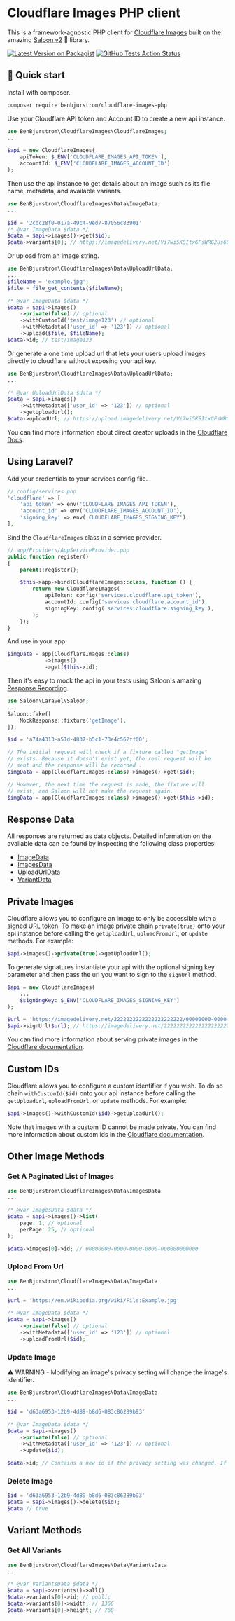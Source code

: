# Cloudflare Images PHP client
This is a framework-agnostic PHP client for [Cloudflare Images](https://developers.cloudflare.com/images/cloudflare-images/) built on the amazing [Saloon v2](https://docs.saloon.dev/) 🤠 library.

[![Latest Version on Packagist](https://img.shields.io/packagist/v/benbjurstrom/cloudflare-images-php.svg?style=flat-square)](https://packagist.org/packages/benbjurstrom/cloudflare-images-php)
[![GitHub Tests Action Status](https://img.shields.io/github/actions/workflow/status/benbjurstrom/cloudflare-images-php/tests.yml?branch=main&label=tests&style=flat-square)](https://github.com/benbjurstrom/cloudflare-images-php/actions?query=workflow%3tests+branch%3Amain)

## 🚀 Quick start

Install with composer.

```bash
composer require benbjurstrom/cloudflare-images-php
```

Use your Cloudflare API token and Account ID to create a new api instance.
```php
use BenBjurstrom\CloudflareImages\CloudflareImages;
...

$api = new CloudflareImages(
    apiToken: $_ENV['CLOUDFLARE_IMAGES_API_TOKEN'],
    accountId: $_ENV['CLOUDFLARE_IMAGES_ACCOUNT_ID']
);
```
Then use the api instance to get details about an image such as its file name, metadata, and available variants.
```php
use BenBjurstrom\CloudflareImages\Data\ImageData;
...

$id = '2cdc28f0-017a-49c4-9ed7-87056c83901'
/* @var ImageData $data */
$data = $api->images()->get($id);
$data->variants[0]; // https://imagedelivery.net/Vi7wi5KSItxGFsWRG2Us6Q/2cdc28f0-017a-49c4-9ed7-87056c83901/public
```

Or upload from an image string.
```php
use BenBjurstrom\CloudflareImages\Data\UploadUrlData;
...
$fileName = 'example.jpg';
$file = file_get_contents($fileName);

/* @var ImageData $data */
$data = $api->images()
    ->private(false) // optional
    ->withCustomId('test/image123') // optional
    ->withMetadata(['user_id' => '123']) // optional
    ->upload($file, $fileName);
$data->id; // test/image123
```

Or generate a one time upload url that lets your users upload images directly to cloudflare without exposing your api key.
```php
use BenBjurstrom\CloudflareImages\Data\UploadUrlData;
...

/* @var UploadUrlData $data */
$data = $api->images()
    ->withMetadata(['user_id' => '123']) // optional
    ->getUploadUrl();
$data->uploadUrl; // https://upload.imagedelivery.net/Vi7wi5KSItxGFsWRG2Us6Q/d63a6953-12b9-4d89-b8d6-083c86289b93
```

You can find more information about direct creator uploads in the [Cloudflare Docs](https://developers.cloudflare.com/images/cloudflare-images/upload-images/direct-creator-upload/).

## Using Laravel?
Add your credentials to your services config file.
```php
// config/services.php
'cloudflare' => [
    'api_token' => env('CLOUDFLARE_IMAGES_API_TOKEN'),
    'account_id' => env('CLOUDFLARE_IMAGES_ACCOUNT_ID'),
    'signing_key' => env('CLOUDFLARE_IMAGES_SIGNING_KEY'),
],
```
Bind the `CloudflareImages` class in a service provider.
```php
// app/Providers/AppServiceProvider.php
public function register()
{
    parent::register();

    $this->app->bind(CloudflareImages::class, function () {
        return new CloudflareImages(
            apiToken: config('services.cloudflare.api_token'),
            accountId: config('services.cloudflare.account_id'),
            signingKey: config('services.cloudflare.signing_key'),
        );
    });
}
````
And use in your app
```php
$imgData = app(CloudflareImages::class)
            ->images()
            ->get($this->id);
```

Then it's easy to mock the api in your tests using Saloon's amazing [Response Recording](https://docs.saloon.dev/testing/recording-requests#fixture-path).
```php
use Saloon\Laravel\Saloon;
...
Saloon::fake([
    MockResponse::fixture('getImage'),
]);

$id = 'a74a4313-a51d-4837-b5c1-73e4c562ff00';

// The initial request will check if a fixture called "getImage" 
// exists. Because it doesn't exist yet, the real request will be
// sent and the response will be recorded .
$imgData = app(CloudflareImages::class)->images()->get($id);

// However, the next time the request is made, the fixture will 
// exist, and Saloon will not make the request again.
$imgData = app(CloudflareImages::class)->images()->get($this->id);
```

## Response Data
All responses are returned as data objects. Detailed information on the available data can be found by inspecting the following class properties:

* [ImageData](https://github.com/benbjurstrom/cloudflare-images-php/blob/main/src/Data/ImageData.php)
* [ImagesData](https://github.com/benbjurstrom/cloudflare-images-php/blob/main/src/Data/ImagesData.php)
* [UploadUrlData](https://github.com/benbjurstrom/cloudflare-images-php/blob/main/src/Data/UploadUrlData.php)
* [VariantData](https://github.com/benbjurstrom/cloudflare-images-php/blob/main/src/Data/VariantData.php)

## Private Images
Cloudflare allows you to configure an image to only be accessible with a signed URL token. To make an image private chain `private(true)` onto your api instance before calling the `getUploadUrl`, `uploadFromUrl`, or `update` methods. For example:

```php
$api->images()->private(true)->getUploadUrl();
```

To generate signatures instantiate your api with the optional signing key parameter and then pass the url you want to sign to the `signUrl` method.
```php
$api = new CloudflareImages(
    ...
    $signingKey: $_ENV['CLOUDFLARE_IMAGES_SIGNING_KEY']
);

$url = 'https://imagedelivery.net/2222222222222222222222/00000000-0000-0000-0000-000000000000/public';
$api->signUrl($url); // https://imagedelivery.net/2222222222222222222222/00000000-0000-0000-0000-000000000000/public?sig=8217cb17667a1f1af8ed722124d7a5da9543df9e3040a51f3de6e3023812ab3
```

You can find more information about serving private images in the [Cloudflare documentation](https://developers.cloudflare.com/images/cloudflare-images/signing-images/).

## Custom IDs
Cloudflare allows you to configure a custom identifier if you wish. To do so chain `withCustomId($id)` onto your api instance before calling the `getUploadUrl`, `uploadFromUrl`, or `update` methods. For example:

```php
$api->images()->withCustomId($id)->getUploadUrl();
```

Note that images with a custom ID cannot be made private. You can find more information about custom ids in the [Cloudflare documentation](https://developers.cloudflare.com/images/cloudflare-images/upload-images/custom-id/).

## Other Image Methods
### Get A Paginated List of Images

```php
use BenBjurstrom\CloudflareImages\Data\ImagesData
...

/* @var ImagesData $data */
$data = $api->images()->list(
    page: 1, // optional
    perPage: 25, // optional
);

$data->images[0]->id; // 00000000-0000-0000-0000-000000000000

```
### Upload From Url
```php
use BenBjurstrom\CloudflareImages\Data\ImageData
...

$url = 'https://en.wikipedia.org/wiki/File:Example.jpg'

/* @var ImageData $data */
$data = $api->images()
    ->private(false) // optional
    ->withMetadata(['user_id' => '123']) // optional
    ->uploadFromUrl($id);
```
### Update Image

⚠️ WARNING - Modifying an image's privacy setting will change the image's identifier.

```php
use BenBjurstrom\CloudflareImages\Data\ImageData
...

$id = 'd63a6953-12b9-4d89-b8d6-083c86289b93'

/* @var ImageData $data */
$data = $api->images()
    ->private(false) // optional
    ->withMetadata(['user_id' => '123']) // optional
    ->update($id);

$data->id; // Contains a new id if the privacy setting was changed. If you are tracking IDs be sure to update your database.
```
### Delete Image
```php
$id = 'd63a6953-12b9-4d89-b8d6-083c86289b93'
$data = $api->images()->delete($id);
$data // true
```

## Variant Methods
### Get All Variants
```php
use BenBjurstrom\CloudflareImages\Data\VariantsData
...

/* @var VariantsData $data */
$data = $api->variants()->all()
$data->variants[0]->id; // public
$data->variants[0]->width; // 1366
$data->variants[0]->height; // 768
```
